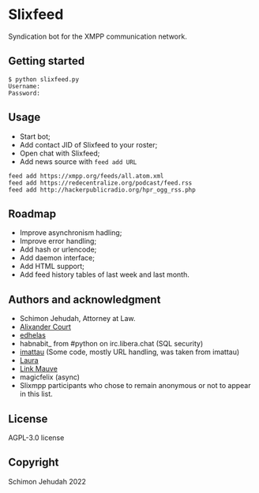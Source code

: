 # Slixfeed
Syndication bot for the XMPP communication network.

## Getting started
```
$ python slixfeed.py
Username: 
Password: 
```

## Usage
- Start bot;
- Add contact JID of Slixfeed to your roster;
- Open chat with Slixfeed;
- Add news source with `feed add URL`

```
feed add https://xmpp.org/feeds/all.atom.xml
feed add https://redecentralize.org/podcast/feed.rss
feed add http://hackerpublicradio.org/hpr_ogg_rss.php
```

## Roadmap
- Improve asynchronism hadling;
- Improve error handling;
- Add hash or urlencode;
- Add daemon interface;
- Add HTML support;
- Add feed history tables of last week and last month.

## Authors and acknowledgment
- Schimon Jehudah, Attorney at Law.
- [Alixander Court](https://alixandercourt.com/)
- [edhelas](https://github.com/edhelas/atomtopubsub)
- habnabit_ from #python on irc.libera.chat (SQL security)
- [imattau](https://github.com/imattau/atomtopubsub) (Some code, mostly URL handling, was taken from imattau)
- [Laura](xmpp:lauranna@404.city)
- [Link Mauve](https://linkmauve.fr/contact.xhtml)
- magicfelix (async)
- Slixmpp participants who chose to remain anonymous or not to appear in this list.

## License
AGPL-3.0 license

## Copyright
Schimon Jehudah 2022
